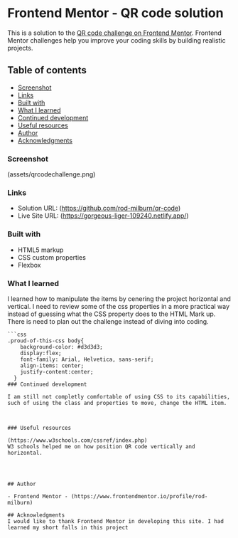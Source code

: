 # Frontend Mentor - QR code  solution

This is a solution to the [QR code  challenge on Frontend Mentor](https://www.frontendmentor.io/challenges/qr-code-component-iux_sIO_H). Frontend Mentor challenges help you improve your coding skills by building realistic projects. 

## Table of contents

-  [Screenshot](#screenshot)
- [Links](#links)
-  [Built with](#built-with)
- [What I learned](#what-i-learned)
- [Continued development](#continued-development)
- [Useful resources](#useful-resources)
- [Author](#author)
- [Acknowledgments](#acknowledgments)



### Screenshot

(assets/qrcodechallenge.png)


### Links

- Solution URL: (https://github.com/rod-milburn/qr-code)
- Live Site URL: (https://gorgeous-liger-109240.netlify.app/)

### Built with

- HTML5 markup
- CSS custom properties
- Flexbox
### What I learned

I learned how to manipulate the items by cenering the project horizontal and vertical. I need to review some of the css properties in a more practical way instead of guessing what the CSS property does to the HTML Mark up. There is need to plan out the challenge instead of diving into coding.



```
```css
.proud-of-this-css body{
    background-color: #d3d3d3;
    display:flex;
    font-family: Arial, Helvetica, sans-serif;
    align-items: center;
    justify-content:center;
  }
### Continued development

I am still not completly comfortable of using CSS to its capabilities, such of using the class and properties to move, change the HTML item.



### Useful resources

(https://www.w3schools.com/cssref/index.php) 
W3 schools helped me on how position QR code vertically and horizontal.




## Author

- Frontend Mentor - (https://www.frontendmentor.io/profile/rod-milburn)

## Acknowledgments
I would like to thank Frontend Mentor in developing this site. I had learned my short falls in this project

